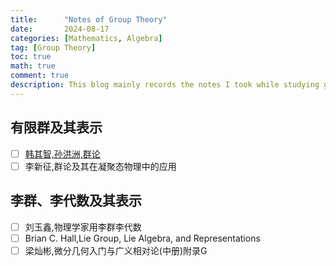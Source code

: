 ```yaml
---
title:      "Notes of Group Theory"
date:       2024-08-17
categories: [Mathematics, Algebra]
tag: [Group Theory]
toc: true
math: true
comment: true
description: This blog mainly records the notes I took while studying group theory, covering topics such as finite groups, Lie groups, and their representations.
---
```

## 有限群及其表示
- [ ] [韩其智,孙洪洲,群论](https://github.com/Collapsar0615/MyNotes/blob/main/Group%20Theory/main.pdf)
- [ ] 李新征,群论及其在凝聚态物理中的应用
  
## 李群、李代数及其表示
- [ ] 刘玉鑫,物理学家用李群李代数
- [ ] Brian C. Hall,Lie Group, Lie Algebra, and Representations
- [ ] 梁灿彬,微分几何入门与广义相对论(中册)附录G
